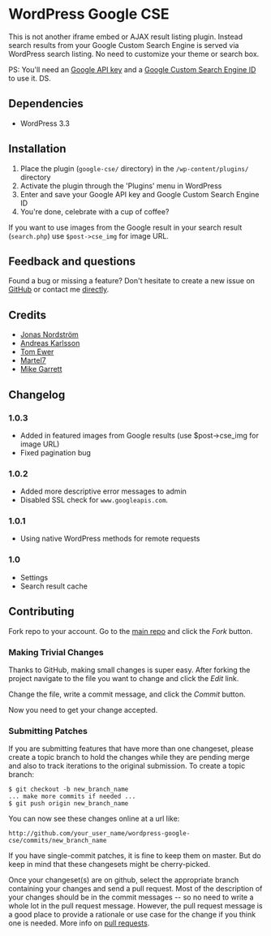 # WordPress Google CSE

This is not another iframe embed or AJAX result listing plugin. Instead search results from your Google Custom Search Engine is served via WordPress search listing. No need to customize your theme or search box.

PS: You'll need an [Google API key](https://code.google.com/apis/console/) and a [Google Custom Search Engine ID](http://www.google.com/cse/) to use it. DS.

## Dependencies

* WordPress 3.3

## Installation

1. Place the plugin (`google-cse/` directory) in the `/wp-content/plugins/` directory
2. Activate the plugin through the 'Plugins' menu in WordPress
3. Enter and save your Google API key and Google Custom Search Engine ID
4. You're done, celebrate with a cup of coffee?

If you want to use images from the Google result in your search result (`search.php`) use `$post->cse_img` for image URL.

## Feedback and questions

Found a bug or missing a feature? Don't hesitate to create a new issue on [GitHub](https://github.com/ptz0n/wordpress-google-cse/issues) or contact me [directly](https://github.com/ptz0n).

## Credits

* [Jonas Nordström](https://github.com/windyjonas)
* [Andreas Karlsson](https://github.com/indiebytes)
* [Tom Ewer](https://twitter.com/tomewer)
* [Martel7](http://wordpress.org/support/profile/martel7)
* [Mike Garrett](https://github.com/MikeNGarrett)

## Changelog

### 1.0.3
* Added in featured images from Google results (use $post->cse_img for image URL)
* Fixed pagination bug

### 1.0.2
* Added more descriptive error messages to admin
* Disabled SSL check for `www.googleapis.com`.

### 1.0.1
* Using native WordPress methods for remote requests

### 1.0
* Settings
* Search result cache

## Contributing

Fork repo to your account. Go to the [main repo](https://github.com/ptz0n/wordpress-google-cse) and click the _Fork_ button.

### Making Trivial Changes

Thanks to GitHub, making small changes is super easy. After forking the project navigate to the file you want to change and click the _Edit_ link.

Change the file, write a commit message, and click the _Commit_ button.

Now you need to get your change accepted.

### Submitting Patches

If you are submitting features that have more than one changeset, please create a topic branch to hold the changes while they are pending merge and also to track iterations to the original submission. To create a topic branch:

    $ git checkout -b new_branch_name
    ... make more commits if needed ...
    $ git push origin new_branch_name

You can now see these changes online at a url like:

`http://github.com/your_user_name/wordpress-google-cse/commits/new_branch_name`

If you have single-commit patches, it is fine to keep them on master. But do keep in mind that these changesets might be cherry-picked.

Once your changeset(s) are on github, select the appropriate branch containing your changes and send a pull request. Most of the description of your changes should be in the commit messages -- so no need to write a whole lot in the pull request message. However, the pull request message is a good place to provide a rationale or use case for the change if you think one is needed. More info on [pull requests](http://help.github.com/pull-requests/).